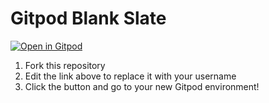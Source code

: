 # Gitpod Blank Slate

[![Open in Gitpod](https://gitpod.io/button/open-in-gitpod.svg)](https://gitpod.io/#https://github.com/Reverb989/gitpod-blank-slate)

1. Fork this repository
2. Edit the link above to replace it with your username
3. Click the button and go to your new Gitpod environment!
